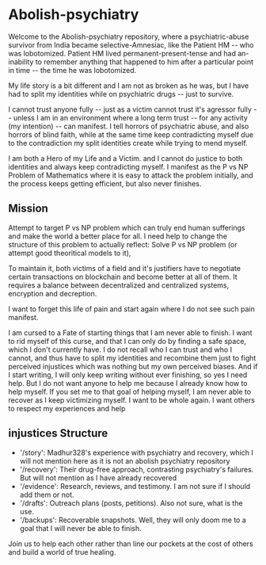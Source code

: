 # Abolish-psychiatry

Welcome to the Abolish-psychiatry repository, where a psychiatric-abuse survivor from India became selective-Amnesiac, like the Patient HM -- who was lobotomized.
Patient HM lived permanent-present-tense and had an-inability to remember anything that happened to him after a particular point in time -- the time he was lobotomized.

My life story is a bit different and I am not as broken as he was, but I have had to split my identities while on psychiatric drugs -- just to survive.

I cannot trust anyone fully -- just as a victim cannot trust it's agressor fully -- unless I am in an environment where a long term trust -- for any activity (my intention) -- can manifest.
I tell horrors of psychiatric abuse, and also horrors of blind faith, while at the same time keep contradicting myself due to the contradiction my split identities create while trying to mend myself.

I am both a Hero of my Life and a Victim.
and I cannot do justice to both identities and always keep contradicting myself.
I manifest as the P vs NP Problem of Mathematics where it is easy to attack the problem initially, and the process keeps getting efficient, but also never finishes.

## Mission

Attempt to target P vs NP problem which can truly end human sufferings and make the world a better place for all.
I need help to change the structure of this problem to actually reflect: Solve P vs NP problem (or attempt good theoritical models to it),

To maintain it, both victims of a field and it's justifiers have to negotiate certain transactions on blockchain and become better at all of them.
It requires a balance between decentralized and centralized systems,
encryption and decreption.

I want to forget this life of pain and start again where I do not see such pain manifest.

I am cursed to a Fate of starting things that I am never able to finish.
I want to rid myself of this curse, and that I can only do by finding a safe space, which I don't currently have.
I do not recall who I can trust and who I cannot, and thus have to split my identities and recombine them just to fight perceived injustices which was nothing but my own perceived biases.
And if I start writing, I will only keep writing without ever finishing, so yes I need help.
But I do not want anyone to help me because I already know how to help myself.
If you set me to that goal of helping myself, I am never able to recover as I keep victimizing myself.
I want to be whole again.
I want others to respect my experiences and help

## injustices Structure

- '/story': Madhur328's experience with psychiatry and recovery, which I will not mention here as it is not an abolish psychiatry repository
- '/recovery': Their drug-free approach, contrasting psychiatry's failures. But will not mention as I have already recovered
- '/evidence': Research, reviews, and testimony. I am not sure if I should add them or not.
- '/drafts': Outreach plans (posts, petitions). Also not sure, what is the use.
- '/backups': Recoverable snapshots. Well, they will only doom me to a goal that I will never be able to finish.

Join us to help each other rather than line our pockets at the cost of others and build a world of true healing.

